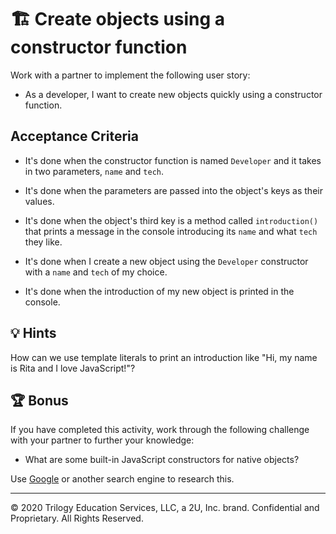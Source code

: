 # 🏗️ Create objects using a constructor function

Work with a partner to implement the following user story:

* As a developer, I want to create new objects quickly using a constructor function.

## Acceptance Criteria

* It's done when the constructor function is named `Developer` and it takes in two parameters, `name` and `tech`.

* It's done when the parameters are passed into the object's keys as their values.

* It's done when the object's third key is a method called `introduction()` that prints a message in the console introducing its `name` and what `tech` they like.

* It's done when I create a new object using the `Developer` constructor with a `name` and `tech` of my choice.

* It's done when the introduction of my new object is printed in the console.

## 💡 Hints

How can we use template literals to print an introduction like "Hi, my name is Rita and I love JavaScript!"?

## 🏆 Bonus

If you have completed this activity, work through the following challenge with your partner to further your knowledge:

* What are some built-in JavaScript constructors for native objects?

Use [Google](https://www.google.com) or another search engine to research this.

---
© 2020 Trilogy Education Services, LLC, a 2U, Inc. brand. Confidential and Proprietary. All Rights Reserved.